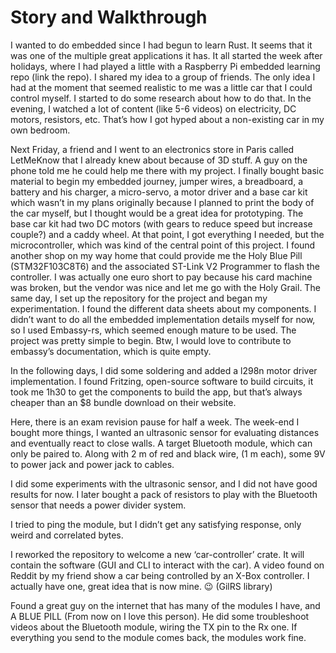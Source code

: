 # Story and Walkthrough

I wanted to do embedded since I had begun to learn Rust. It seems that it was one of the multiple great applications it has.
It all started the week after holidays, where I had played a little with a Raspberry Pi embedded learning repo (link the repo). I shared my idea to a group of friends. The only idea I had at the moment that seemed realistic to me was a little car that I could control myself. I started to do some research about how to do that. In the evening, I watched a lot of content (like 5-6 videos) on electricity, DC motors, resistors, etc. That’s how I got hyped about a non-existing car in my own bedroom.

Next Friday, a friend and I went to an electronics store in Paris called LetMeKnow that I already knew about because of 3D stuff. A guy on the phone told me he could help me there with my project. I finally bought basic material to begin my embedded journey, jumper wires, a breadboard, a battery and his charger, a micro-servo, a motor driver and a base car kit which wasn’t in my plans originally because I planned to print the body of the car myself, but I thought would be a great idea for prototyping. The base car kit had two DC motors (with gears to reduce speed but increase couple?) and a caddy wheel. At that point, I got everything I needed, but the microcontroller, which was kind of the central point of this project. I found another shop on my way home that could provide me the Holy Blue Pill (STM32F103C8T6) and the associated ST-Link V2 Programmer to flash the controller. I was actually one euro short to pay because his card machine was broken, but the vendor was nice and let me go with the Holy Grail.
The same day, I set up the repository for the project and began my experimentation. I found the different data sheets about my components. I didn’t want to do all the embedded implementation details myself for now, so I used Embassy-rs, which seemed enough mature to be used. The project was pretty simple to begin. Btw, I would love to contribute to embassy’s documentation, which is quite empty.

In the following days, I did some soldering and added a l298n motor driver implementation.
I found Fritzing, open-source software to build circuits, it took me 1h30 to get the components to build the app, but that’s always cheaper than an $8 bundle download on their website.

Here, there is an exam revision pause for half a week.
The week-end I bought more things, I wanted an ultrasonic sensor for evaluating distances and eventually react to close walls. A target Bluetooth module, which can only be paired to. Along with 2 m of red and black wire, (1 m each), some 9V to power jack and power jack to cables.

I did some experiments with the ultrasonic sensor, and I did not have good results for now.
I later bought a pack of resistors to play with the Bluetooth sensor that needs a power divider system.

I tried to ping the module, but I didn’t get any satisfying response, only weird and correlated bytes.

I reworked the repository to welcome a new ‘car-controller’ crate. It will contain the software (GUI and CLI to interact with the car). A video found on Reddit by my friend show a car being controlled by an X-Box controller. I actually have one, great idea that is now mine. 😉 (GilRS library)

Found a great guy on the internet that has many of the modules I have, and A BLUE PILL (From now on I love this person). He did some troubleshoot videos about the Bluetooth module, wiring the TX pin to the Rx one. If everything you send to the module comes back, the modules work fine.
